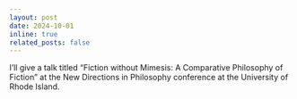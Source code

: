 ```yaml
---
layout: post
date: 2024-10-01
inline: true
related_posts: false
---
```


I’ll give a talk titled “Fiction without Mimesis: A Comparative Philosophy of Fiction” at the New Directions in Philosophy conference at the University of Rhode Island.
